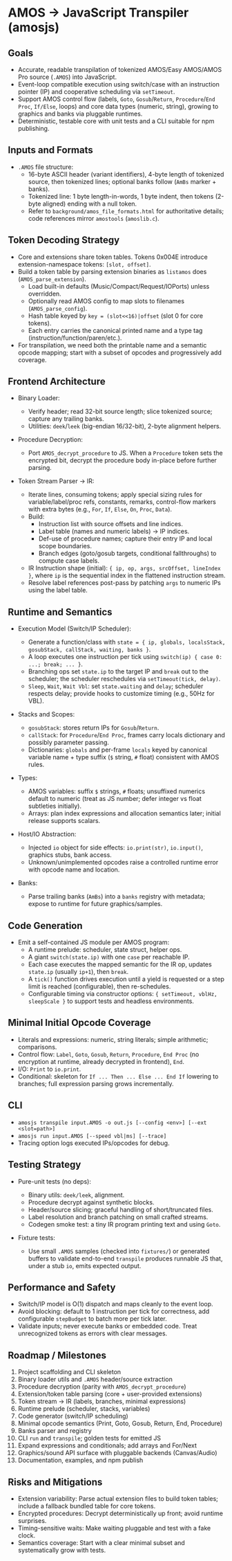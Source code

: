 # AMOS → JavaScript Transpiler (amosjs)

## Goals

- Accurate, readable transpilation of tokenized AMOS/Easy AMOS/AMOS Pro source (`.AMOS`) into JavaScript.
- Event-loop compatible execution using switch/case with an instruction pointer (IP) and cooperative scheduling via `setTimeout`.
- Support AMOS control flow (labels, `Goto`, `Gosub`/`Return`, `Procedure`/`End Proc`, `If/Else`, loops) and core data types (numeric, string), growing to graphics and banks via pluggable runtimes.
- Deterministic, testable core with unit tests and a CLI suitable for npm publishing.

## Inputs and Formats

- `.AMOS` file structure:
  - 16-byte ASCII header (variant identifiers), 4-byte length of tokenized source, then tokenized lines; optional banks follow (`AmBs` marker + banks).
  - Tokenized line: 1 byte length-in-words, 1 byte indent, then tokens (2-byte aligned) ending with a null token.
  - Refer to `background/amos_file_formats.html` for authoritative details; code references mirror `amostools` (`amoslib.c`).

## Token Decoding Strategy

- Core and extensions share token tables. Tokens 0x004E introduce extension-namespace tokens: `[slot, offset]`.
- Build a token table by parsing extension binaries as `listamos` does (`AMOS_parse_extension`).
  - Load built-in defaults (Music/Compact/Request/IOPorts) unless overridden.
  - Optionally read AMOS config to map slots to filenames (`AMOS_parse_config`).
  - Hash table keyed by `key = (slot<<16)|offset` (slot 0 for core tokens).
  - Each entry carries the canonical printed name and a type tag (instruction/function/paren/etc.).
- For transpilation, we need both the printable name and a semantic opcode mapping; start with a subset of opcodes and progressively add coverage.

## Frontend Architecture

- Binary Loader:
  - Verify header; read 32-bit source length; slice tokenized source; capture any trailing banks.
  - Utilities: `deek`/`leek` (big-endian 16/32-bit), 2-byte alignment helpers.

- Procedure Decryption:
  - Port `AMOS_decrypt_procedure` to JS. When a `Procedure` token sets the encrypted bit, decrypt the procedure body in-place before further parsing.

- Token Stream Parser → IR:
  - Iterate lines, consuming tokens; apply special sizing rules for variable/label/proc refs, constants, remarks, control-flow markers with extra bytes (e.g., `For`, `If`, `Else`, `On`, `Proc`, `Data`).
  - Build:
    - Instruction list with source offsets and line indices.
    - Label table (names and numeric labels) → IP indices.
    - Def-use of procedure names; capture their entry IP and local scope boundaries.
    - Branch edges (goto/gosub targets, conditional fallthroughs) to compute case labels.
  - IR Instruction shape (initial): `{ ip, op, args, srcOffset, lineIndex }`, where `ip` is the sequential index in the flattened instruction stream.
  - Resolve label references post-pass by patching `args` to numeric IPs using the label table.

## Runtime and Semantics

- Execution Model (Switch/IP Scheduler):
  - Generate a function/class with `state = { ip, globals, localsStack, gosubStack, callStack, waiting, banks }`.
  - A loop executes one instruction per tick using `switch(ip) { case 0: ...; break; ... }`.
  - Branching ops set `state.ip` to the target IP and `break` out to the scheduler; the scheduler reschedules via `setTimeout(tick, delay)`.
  - `Sleep`, `Wait`, `Wait Vbl`: set `state.waiting` and `delay`; scheduler respects delay; provide hooks to customize timing (e.g., 50Hz for VBL).

- Stacks and Scopes:
  - `gosubStack`: stores return IPs for `Gosub`/`Return`.
  - `callStack`: for `Procedure`/`End Proc`, frames carry locals dictionary and possibly parameter passing.
  - Dictionaries: `globals` and per-frame `locals` keyed by canonical variable name + type suffix (`$` string, `#` float) consistent with AMOS rules.

- Types:
  - AMOS variables: suffix `$` strings, `#` floats; unsuffixed numerics default to numeric (treat as JS number; defer integer vs float subtleties initially).
  - Arrays: plan index expressions and allocation semantics later; initial release supports scalars.

- Host/IO Abstraction:
  - Injected `io` object for side effects: `io.print(str)`, `io.input()`, graphics stubs, bank access.
  - Unknown/unimplemented opcodes raise a controlled runtime error with opcode name and location.

- Banks:
  - Parse trailing banks (`AmBs`) into a `banks` registry with metadata; expose to runtime for future graphics/samples.

## Code Generation

- Emit a self-contained JS module per AMOS program:
  - A runtime prelude: scheduler, state struct, helper ops.
  - A giant `switch(state.ip)` with one `case` per reachable IP.
  - Each case executes the mapped semantic for the IR op, updates `state.ip` (usually `ip+1`), then `break`.
  - A `tick()` function drives execution until a yield is requested or a step limit is reached (configurable), then re-schedules.
  - Configurable timing via constructor options: `{ setTimeout, vblHz, sleepScale }` to support tests and headless environments.

## Minimal Initial Opcode Coverage

- Literals and expressions: numeric, string literals; simple arithmetic; comparisons.
- Control flow: `Label`, `Goto`, `Gosub`, `Return`, `Procedure`, `End Proc` (no encryption at runtime, already decrypted in frontend), `End`.
- I/O: `Print` to `io.print`.
- Conditional: skeleton for `If ... Then ... Else ... End If` lowering to branches; full expression parsing grows incrementally.

## CLI

- `amosjs transpile input.AMOS -o out.js [--config <env>] [--ext <slot=path>]`
- `amosjs run input.AMOS [--speed vbl|ms] [--trace]`
- Tracing option logs executed IPs/opcodes for debug.

## Testing Strategy

- Pure-unit tests (no deps):
  - Binary utils: `deek/leek`, alignment.
  - Procedure decrypt against synthetic blocks.
  - Header/source slicing; graceful handling of short/truncated files.
  - Label resolution and branch patching on small crafted streams.
  - Codegen smoke test: a tiny IR program printing text and using `Goto`.

- Fixture tests:
  - Use small `.AMOS` samples (checked into `fixtures/`) or generated buffers to validate end-to-end `transpile` produces runnable JS that, under a stub `io`, emits expected output.

## Performance and Safety

- Switch/IP model is O(1) dispatch and maps cleanly to the event loop.
- Avoid blocking: default to 1 instruction per tick for correctness, add configurable `stepBudget` to batch more per tick later.
- Validate inputs; never execute banks or embedded code. Treat unrecognized tokens as errors with clear messages.

## Roadmap / Milestones

1) Project scaffolding and CLI skeleton
2) Binary loader utils and `.AMOS` header/source extraction
3) Procedure decryption (parity with `AMOS_decrypt_procedure`)
4) Extension/token table parsing (core + user-provided extensions)
5) Token stream → IR (labels, branches, minimal expressions)
6) Runtime prelude (scheduler, stacks, variables)
7) Code generator (switch/IP scheduling)
8) Minimal opcode semantics (Print, Goto, Gosub, Return, End, Procedure)
9) Banks parser and registry
10) CLI `run` and `transpile`; golden tests for emitted JS
11) Expand expressions and conditionals; add arrays and For/Next
12) Graphics/sound API surface with pluggable backends (Canvas/Audio)
13) Documentation, examples, and npm publish

## Risks and Mitigations

- Extension variability: Parse actual extension files to build token tables; include a fallback bundled table for core tokens.
- Encrypted procedures: Decrypt deterministically up front; avoid runtime surprises.
- Timing-sensitive waits: Make waiting pluggable and test with a fake clock.
- Semantics coverage: Start with a clear minimal subset and systematically grow with tests.

